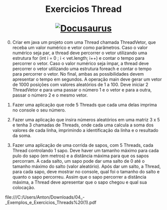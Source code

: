 <h1 align="center">
  <p align="center">Exercicios Thread</p>
  <a href="https://docusaurus.io"><img src="https://docusaurus.io/img/slash-introducing.svg" alt="Docusaurus"></a>
</h1>


0) Criar em java um projeto com uma Thread chamada
ThreadVetor, que receba um valor numérico e vetor como
parâmetros. Caso o valor numérico seja par, a thread deve percorrer
o vetor utilizando uma estrutura for (int i = 0 ; i < vet.length; i++) e
contar o tempo para percorrer o vetor. Caso o valor numérico seja
ímpar, a thread deve percorrer o vetor utilizando uma estrutura
foreach e contar o tempo para percorrer o vetor. No final, ambas as
possibilidades devem apresentar o tempo em segundos.
A operação main deve gerar um vetor de 1000 posições com
valores aleatórios de 1 a 100. Deve iniciar 2 ThreadVetor e para
uma passar o número 1 e o vetor e para a outra, passar o número 2
e o mesmo vetor.

1) Fazer uma aplicação que rode 5 Threads que
cada uma delas imprima no console o seu
número.
2) Fazer uma aplicação que insira números
aleatórios em uma matriz 3 x 5 e tenha 3
chamadas de Threads, onde cada uma calcula a
soma dos valores de cada linha, imprimindo a
identificação da linha e o resultado da soma.

3) Fazer uma aplicação de uma corrida de sapos, com 5
Threads, cada Thread controlando 1 sapo. Deve haver um
tamanho máximo para cada pulo do sapo (em metros) e a
distância máxima para que os sapos percorram. A cada salto,
um sapo pode dar uma salto de 0 até o tamanho máximo do
salto (valor aleatório). Após dar um salto, a Thread, para cada
sapo, deve mostrar no console, qual foi o tamanho do salto e
quanto o sapo percorreu. Assim que o sapo percorrer a
distância máxima, a Thread deve apresentar que o sapo
chegou e qual sua colocação.

file:///C:/Users/Anton/Downloads/04_-_Exemplos_e_Exercicios_Threads%20(1).pdf
